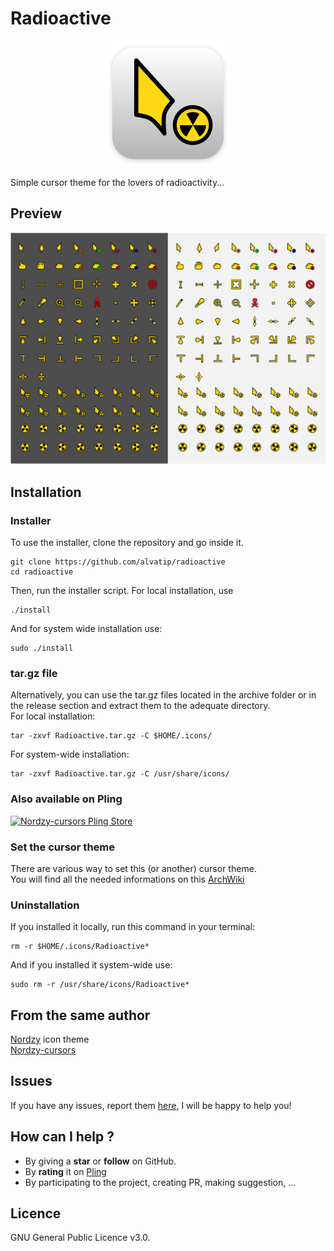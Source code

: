 # Radioactive
<p align="center">
	<img src="./art/logo.png" alt="Nordzy-cursors logo">
</p>


Simple cursor theme for the lovers of radioactivity...

## Preview

![Radioactive](./art/preview.png)

## Installation

### Installer
To use the installer, clone the repository and go inside it.
```
git clone https://github.com/alvatip/radioactive
cd radioactive
```
Then, run the installer script. For local installation, use
``` 
./install
```
And for system wide installation use:
``` 
sudo ./install
```
### tar.gz file
Alternatively, you can use the tar.gz files located in the archive folder or in the release section and extract them to the adequate directory.</br>
For local installation:
```
tar -zxvf Radioactive.tar.gz -C $HOME/.icons/
```
For system-wide installation: 
```
tar -zxvf Radioactive.tar.gz -C /usr/share/icons/
```
### Also available on Pling
<p align="left">
  <a href="https://www.pling.com/p/1579027/" >
    <img title="Nordzy-cursors Pling Store" width="25%" src="https://imgur.com/VxSgrWw.png">
  </a>
</p>

### Set the cursor theme
There are various way to set this (or another) cursor theme.</br>
You will find all the needed informations on this [ArchWiki](https://wiki.archlinux.org/title/Cursor_themes#GNOME)

### Uninstallation
If you installed it locally, run this command in your terminal: 
```
rm -r $HOME/.icons/Radioactive*
```
And if you installed it system-wide use:
```
sudo rm -r /usr/share/icons/Radioactive*
```
## From the same author
[Nordzy](https://github.com/alvatip/Nordzy-icon) icon theme </br> 
[Nordzy-cursors](https://github.com/alvatip/Nordzy-cursors) </br>

##  Issues

If you have any issues, report them [here](https://github.com/alvatip/radioactive/issues), I will be happy to help you!

##  How can I help ?

* By giving a **star** or **follow** on GitHub.
* By **rating** it on [Pling](https://www.pling.com/p/1579027/)
* By participating to the project, creating PR, making suggestion, ...

## Licence

GNU General Public Licence v3.0.




